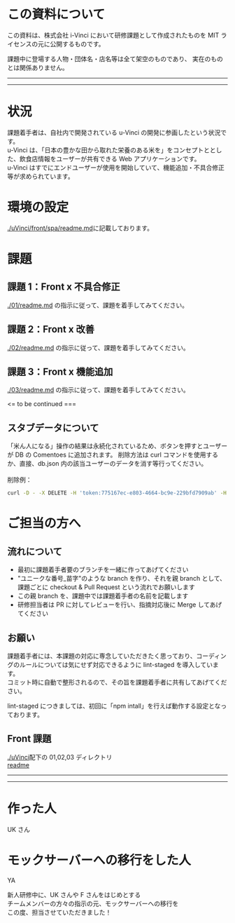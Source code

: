 # この資料について

この資料は、株式会社 i-Vinci において研修課題として作成されたものを
MIT ライセンスの元に公開するものです。

課題中に登場する人物・団体名・店名等は全て架空のものであり、
実在のものとは関係ありません。

---

---

# 状況

課題着手者は、自社内で開発されている u-Vinci の開発に参画したという状況です。\
u-Vinci は、「日本の豊かな田から取れた栄養のある米を」をコンセプトととした、飲食店情報をユーザーが共有できる Web アプリケーションです。\
u-Vinci はすでにエンドユーザーが使用を開始していて、機能追加・不具合修正等が求められています。

# 環境の設定

[./uVinci/front/spa/readme.md](uVinci/front/spa/readme.md)に記載しております。

# 課題

## 課題 1：Front x 不具合修正

[./01/readme.md](01/readme.md) の指示に従って、課題を着手してみてください。

## 課題 2：Front x 改善

[./02/readme.md](02/readme.md) の指示に従って、課題を着手してみてください。

## 課題 3：Front x 機能追加

[./03/readme.md](03/readme.md) の指示に従って、課題を着手してみてください。

<= to be continued ===

## スタブデータについて

「米ん人になる」操作の結果は永続化されているため、ボタンを押すとユーザーが DB の Comentoes に追加されます。
削除方法は curl コマンドを使用するか、直接、db.json 内の該当ユーザーのデータを消す等行ってください。 \
<br>
削除例：

```sh
curl -D - -X DELETE -H 'token:775167ec-e803-4664-bc9e-229bfd7909ab' -H 'Content-Type:application/json' -d '{"user":{"id":"U88888","name":"シンニュー・シャイン"}}' http://localhost:4000/restaurants/SHOP03/unlike
```

# ご担当の方へ

## 流れについて

- 最初に課題着手者要のブランチを一緒に作ってあげてください
- "ユニークな番号\_苗字"のような branch を作り、それを親 branch として、課題ごとに checkout & Pull Request という流れでお願いします
- この親 branch を、課題中では課題着手者の名前を記載します
- 研修担当者は PR に対してレビューを行い、指摘対応後に Merge してあげてください

## お願い

課題着手者には、本課題の対応に専念していただきたく思っており、コーディングのルールについては気にせず対応できるように lint-staged を導入しています。\
コミット時に自動で整形されるので、その旨を課題着手者に共有してあげてください。

lint-staged につきましては、初回に「npm intall」を行えば動作する設定となっております。

## Front 課題

[./uVinci](uVinci)配下の 01,02,03 ディレクトリ\
[readme](uVinci/front/spa/readme.md)

---

---

# 作った人

UK さん

# モックサーバーへの移行をした人

YA

新人研修中に、UK さんや F さんをはじめとする\
チームメンバーの方々の指示の元、モックサーバーへの移行を\
この度、担当させていただきました！
